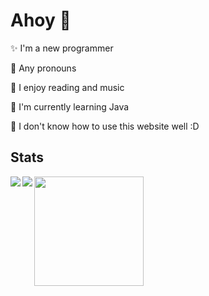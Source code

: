 <h1> Ahoy 🌚 </h1>


 <p> ✨ I'm a new programmer </p>
 <p> 🔮 Any pronouns
 <p> 👀 I enjoy reading and music </p>
 <p> 🌱 I'm currently learning Java </p>
 <p> 🎉 I don't know how to use this website well :D </p>



<h2> Stats </h2>

<a href="https://github.com/anuraghazra/github-readme-stats">
  <img align="left" src="https://github-readme-stats.vercel.app/api?username=groovyrae&show_icons=true&theme=outrun&title_color=ffd83e&icon_color=ff55ff&hide=prs" />
</a> 
<a href="https://git.io/streak-stats">
  <img align="left" src="https://github-readme-streak-stats.herokuapp.com/?user=groovyrae&background=141439&currStreakNum=ffd83e&sideNums=ffd83e&currStreakLabel=8080ff&sideLabels=8080ff&dates=ff55ff" />
</a>
<a href="https://github.com/anuraghazra/github-readme-stats"> 
  <img clear="left" src="https://github-readme-stats.vercel.app/api/top-langs/?username=groovyrae&theme=outrun&title_color=ffd83e&text_color=ff55ff" height="175">
</a>

 
 
 
<!---
groovyrae/groovyrae is a ✨ special ✨ repository because its `README.md` (this file) appears on your GitHub profile.
You can click the Preview link to take a look at your changes.


--->
